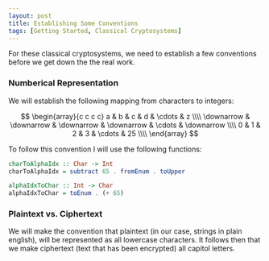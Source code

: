```yaml
---
layout: post
title: Establishing Some Conventions
tags: [Getting Started, Classical Cryptosystems]
---
```


For these classical cryptosystems, we need to establish a few conventions before
we get down the the real work.

### Numberical Representation

We will establish the following mapping from characters to integers:

$$
\begin{array}{c c c c}
 a & b & c & d & \cdots & z \\\\
 \downarrow & \downarrow & \downarrow & \downarrow & \cdots & \downarrow \\\\
 0 & 1 & 2 & 3 & \cdots & 25 \\\\
 \end{array}
$$

To follow this convention I will use the following functions:

```haskell
charToAlphaIdx :: Char -> Int
charToAlphaIdx = subtract 65 . fromEnum . toUpper

alphaIdxToChar :: Int -> Char
alphaIdxToChar = toEnum . (+ 65)
```


### Plaintext vs. Ciphertext

We will make the convention that plaintext (in our case, strings in plain
english), will be represented as all lowercase characters.  It follows then
that we make ciphertext (text that has been encrypted) all capitol letters.
